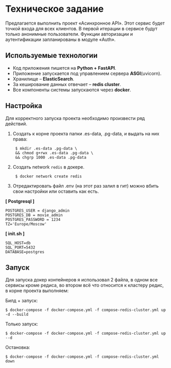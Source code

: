 # Техническое задание

Предлагается выполнить проект «Асинхронное API». Этот сервис будет точкой входа для всех клиентов. В первой итерации в сервисе будут только анонимные пользователи. Функции авторизации и аутентификации запланированы в модуле «Auth».

## Используемые технологии

- Код приложения пишется на **Python + FastAPI**.
- Приложение запускается под управлением сервера **ASGI**(uvicorn).
- Хранилище – **ElasticSearch**.
- За кеширование данных отвечает – **redis cluster**.
- Все компоненты системы запускаются через **docker**.


## Настройка

Для корректного запуска проекта необходимо произвести ряд действий.
1. Создать к корне проекта папки .es-data, .pg-data, и выдать на них права:

        $ mkdir .es-data .pg-data \
        && chmod g+rwx .es-data .pg-data \
        && chgrp 1000 .es-data .pg-data

2. Создать network `redis` в докере.

        $ docker network create redis

3. Отредактировать файл .env (на этот раз залил в гит) можно вбить свои настройки или оставить как есть.

**[ Postgresql ]**
```
POSTGRES_USER = django_admin 
POSTGRES_DB = movie_admin
POSTGRES_PASSWORD = 1234
TZ='Europe/Moscow'
```
**[ init.sh ]**
```
SQL_HOST=db
SQL_PORT=5432
DATABASE=postgres
```

## Запуск

Для запуска докер контейнеров я использовал 2 файла, в одном все сервисы кроме редиса, во втором всё что относится к кластеру редис, в корне проекта выполняем:

Билд + запуск:

    $ docker-compose -f docker-compose.yml -f compose-redis-cluster.yml up -d --build

Только запуск:

    $ docker-compose -f docker-compose.yml -f compose-redis-cluster.yml up --d

Остановка:

    $ docker-compose -f docker-compose.yml -f compose-redis-cluster.yml down